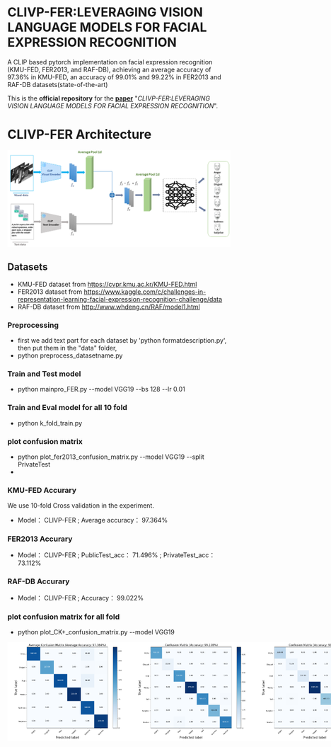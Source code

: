 # CLIVP-FER:LEVERAGING VISION LANGUAGE MODELS FOR FACIAL EXPRESSION RECOGNITION
A CLIP based pytorch implementation on facial expression recognition (KMU-FED, FER2013, and RAF-DB), achieving an average accuracy of 97.36%  in KMU-FED, an accuracy of 99.01% and 99.22% in FER2013  and RAF-DB datasets(state-of-the-art)

This is the **official repository** for the [**paper**](https://arxiv.org/abs/) "*CLIVP-FER:LEVERAGING VISION LANGUAGE MODELS FOR FACIAL EXPRESSION RECOGNITION*".

# CLIVP-FER Architecture
![figures/CLIParch12.png](figures/CLIParch12.png)

## Datasets ##
- KMU-FED dataset from https://cvpr.kmu.ac.kr/KMU-FED.html
- FER2013 dataset from https://www.kaggle.com/c/challenges-in-representation-learning-facial-expression-recognition-challenge/data
- RAF-DB  dataset from http://www.whdeng.cn/RAF/model1.html


### Preprocessing ###
- first we add text part for each dataset by 'python formatdescription.py', then put them in the "data" folder, 
- python preprocess_datasetname.py

### Train and Test model ###
- python mainpro_FER.py --model VGG19 --bs 128 --lr 0.01

### Train and Eval model for all 10 fold ###
- python k_fold_train.py

### plot confusion matrix ###
- python plot_fer2013_confusion_matrix.py --model VGG19 --split PrivateTest
- 
###  KMU-FED Accurary     ###
We use 10-fold Cross validation in the experiment.
- Model：    CLIVP-FER ;       Average accuracy：  97.364%  <Br/>
###  FER2013 Accurary     ###
- Model：    CLIVP-FER ;       PublicTest_acc：  71.496% ;     PrivateTest_acc：73.112%     <Br/>
###  RAF-DB Accurary     ###
- Model：    CLIVP-FER ;       Accuracy：  99.022% <Br/>

### plot confusion matrix for all fold ###
- python plot_CK+_confusion_matrix.py --model VGG19

<div style="display: flex; justify-content: flex-start;">
  <img width=280 src="figures/both.png"/>
  <img width=280 src="figures/FER20132mtrx.png"/>
  <img width=280 src="figures/RAFmtrx.png"/>
</div>



